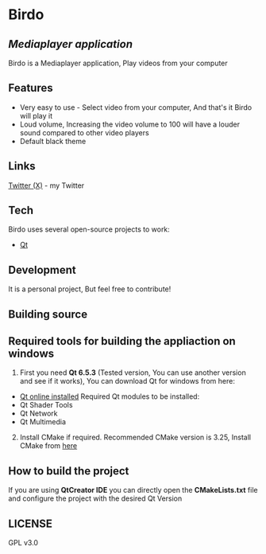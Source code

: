 # Birdo
## _Mediaplayer application_
Birdo is a Mediaplayer application, Play videos from your computer

## Features

- Very easy to use - Select video from your computer, And that's it Birdo will play it
- Loud volume, Increasing the video volume to 100 will have a louder sound compared to other video players
- Default black theme

## Links

[Twitter (X)](https://twitter.com/Shehab_Ahmed05) - my Twitter

## Tech

Birdo uses several open-source projects to work:

- [Qt](https://www.qt.io/)

## Development

It is a personal project, But feel free to contribute!

## Building source
## Required tools for building the appliaction on windows

1. First you need **Qt 6.5.3** (Tested version, You can use another version and see if it works), You can download Qt for windows from here:
- [Qt online installed](https://www.qt.io/download-open-source)
Required Qt modules to be installed:
- Qt Shader Tools
- Qt Network
- Qt Multimedia

2. Install CMake if required. Recommended CMake version is 3.25, Install CMake from [here](https://cmake.org/download/)

## How to build the project
If you are using **QtCreator IDE** you can directly open the **CMakeLists.txt** file and configure the project with the desired Qt Version

## LICENSE

GPL v3.0
